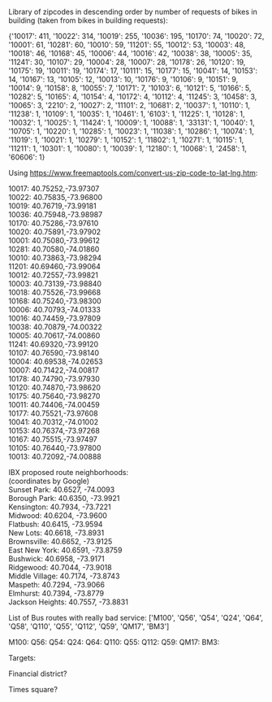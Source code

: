 
Library of zipcodes in descending order by number of requests of bikes in building (taken from bikes in building requests):

 {'10017': 411, '10022': 314, '10019': 255, '10036': 195, '10170': 74, '10020': 72, '10001': 61, '10281': 60, '10010': 59, '11201': 55, '10012': 53, '10003': 48, '10018': 46, '10168': 45, '10006': 44, '10016': 42, '10038': 38, '10005': 35, '11241': 30, '10107': 29, '10004': 28, '10007': 28, '10178': 26, '10120': 19, '10175': 19, '10011': 19, '10174': 17, '10111': 15, '10177': 15, '10041': 14, '10153': 14, '10167': 13, '10105': 12, '10013': 10, '10176': 9, '10106': 9, '10151': 9, '10014': 9, '10158': 8, '10055': 7, '10171': 7, '10103': 6, '10121': 5, '10166': 5, '10282': 5, '10165': 4, '10154': 4, '10172': 4, '10112': 4, '11245': 3, '10458': 3, '10065': 3, '2210': 2, '10027': 2, '11101': 2, '10681': 
2, '10037': 1, '10110': 1, '11238': 1, '10109': 1, '10035': 1, '10461': 1, '6103': 1, '11225': 1, '10128': 1, '10032': 1, '10025': 1, '11424': 1, '10009': 1, '10088': 1, '33131': 1, '10040': 1, '10705': 1, '10220': 1, '10285': 1, '10023': 1, '11038': 1, '10286': 1, '10074': 1, '11019': 1, '10021': 1, '10279': 1, '10152': 1, '11802': 1, '10271': 1, '10115': 1, '11211': 1, '10301': 1, '10080': 1, '10039': 1, '12180': 1, '10068': 1, '2458': 1, '60606': 1}


Using https://www.freemaptools.com/convert-us-zip-code-to-lat-lng.htm:  

10017: 40.75252,-73.97307  
10022: 40.75835,-73.96800  
10019: 40.76719,-73.99181  
10036: 40.75948,-73.98987  
10170: 40.75286,-73.97610  
10020: 40.75891,-73.97902  
10001: 40.75080,-73.99612  
10281: 40.70580,-74.01860  
10010: 40.73863,-73.98294  
11201: 40.69460,-73.99064  
10012: 40.72557,-73.99821  
10003: 40.73139,-73.98840  
10018: 40.75526,-73.99668  
10168: 40.75240,-73.98300  
10006: 40.70793,-74.01333  
10016: 40.74459,-73.97809  
10038: 40.70879,-74.00322  
10005: 40.70617,-74.00860  
11241: 40.69320,-73.99120  
10107: 40.76590,-73.98140  
10004: 40.69538,-74.02653  
10007: 40.71422,-74.00817  
10178: 40.74790,-73.97930  
10120: 40.74870,-73.98620  
10175: 40.75640,-73.98270  
10011: 40.74406,-74.00459    
10177: 40.75521,-73.97608  
10041: 40.70312,-74.01002  
10153: 40.76374,-73.97268  
10167: 40.75515,-73.97497  
10105: 40.76440,-73.97800  
10013: 40.72092,-74.00888  
  



IBX proposed route neighborhoods:   
(coordinates by Google)  
Sunset Park: 40.6527, -74.0093  
Borough Park: 40.6350, -73.9921   
Kensington: 40.7934, -73.7221  
Midwood: 40.6204, -73.9600    
Flatbush: 40.6415, -73.9594  
New Lots: 40.6618, -73.8931   
Brownsville: 40.6652, -73.9125  
East New York: 40.6591, -73.8759   
Bushwick: 40.6958, -73.9171   
Ridgewood: 40.7044, -73.9018     
Middle Village: 40.7174, -73.8743  
Maspeth: 40.7294, -73.9066    
Elmhurst: 40.7394, -73.8779   
Jackson Heights: 40.7557, -73.8831  


List of Bus routes with really bad service:
['M100', 'Q56', 'Q54', 'Q24', 'Q64', 'Q58', 'Q110', 'Q55', 'Q112', 'Q59', 'QM17', 'BM3']


M100: 
Q56: 
Q54: 
Q24: 
Q64: 
Q110: 
Q55: 
Q112: 
Q59: 
QM17: 
BM3: 




Targets:  

Financial district?

Times square?


